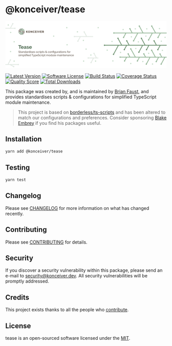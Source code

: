 # @konceiver/tease

<p align="center"><img src="./banner.png" /></p>

[![Latest Version](https://badgen.net/npm/v/@konceiver/tease)](https://npmjs.com/package/@konceiver/tease)
[![Software License](https://badgen.net/npm/license/@konceiver/tease)](https://npmjs.com/package/@konceiver/tease)
[![Build Status](https://img.shields.io/github/workflow/status/konceiver/tease/run-tests?label=tests)](https://github.com/konceiver/tease/actions?query=workflow%3Arun-tests+branch%3Amaster)
[![Coverage Status](https://badgen.net/codeclimate/coverage/konceiver/tease)](https://codeclimate.com/github/konceiver/tease)
[![Quality Score](https://badgen.net/codeclimate/maintainability/konceiver/tease)](https://codeclimate.com/github/konceiver/tease)
[![Total Downloads](https://badgen.net/npm/dt/@konceiver/tease)](https://npmjs.com/package/@konceiver/tease)

This package was created by, and is maintained by [Brian Faust](https://github.com/faustbrian), and provides standardises scripts & configurations for simplified TypeScript module maintenance.

> This project is based on [borderless/ts-scripts](https://github.com/borderless/ts-scripts) and has been altered to match our configurations and preferences. Consider sponsoring [Blake Embrey](https://github.com/sponsors/blakeembrey) if you find his packages useful.

## Installation

```bash
yarn add @konceiver/tease
```

## Testing

```bash
yarn test
```

## Changelog

Please see [CHANGELOG](CHANGELOG.md) for more information on what has changed recently.

## Contributing

Please see [CONTRIBUTING](CONTRIBUTING.md) for details.

## Security

If you discover a security vulnerability within this package, please send an e-mail to security@konceiver.dev. All security vulnerabilities will be promptly addressed.

## Credits

This project exists thanks to all the people who [contribute](../../contributors).

## License

tease is an open-sourced software licensed under the [MIT](LICENSE.md).
